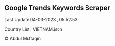 

## Google Trends Keywords Scraper 
 
Last Update 04-03-2023 , 05:52:53

Country List :
VIETNAM.json



© Abdul Muttaqin 
